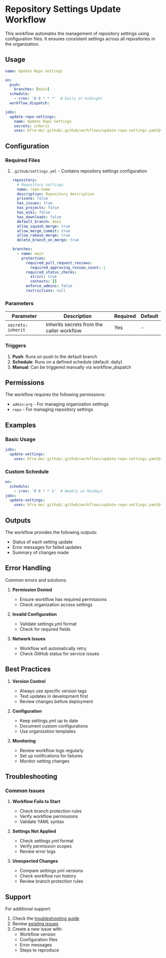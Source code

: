 # Repository Settings Update Workflow

This workflow automates the management of repository settings using configuration files. It ensures consistent settings across all repositories in the organization.

## Usage

```yaml
name: Update Repo Settings

on:
  push:
    branches: [main]
  schedule:
    - cron: '0 0 * * *'  # Daily at midnight
  workflow_dispatch:

jobs:
  update-repo-settings:
    name: Update Repo Settings
    secrets: inherit
    uses: bfra-me/.github/.github/workflows/update-repo-settings.yaml@v2.3.5
```

## Configuration

### Required Files

1. `.github/settings.yml` - Contains repository settings configuration

   ```yaml
   repository:
     # Repository settings
     name: repo-name
     description: Repository description
     private: false
     has_issues: true
     has_projects: false
     has_wiki: false
     has_downloads: false
     default_branch: main
     allow_squash_merge: true
     allow_merge_commit: true
     allow_rebase_merge: true
     delete_branch_on_merge: true

   branches:
     - name: main
       protection:
         required_pull_request_reviews:
           required_approving_review_count: 1
         required_status_checks:
           strict: true
           contexts: []
         enforce_admins: false
         restrictions: null
   ```

### Parameters

| Parameter          | Description                               | Required | Default |
| ------------------ | ----------------------------------------- | -------- | ------- |
| `secrets: inherit` | Inherits secrets from the caller workflow | Yes      | -       |

### Triggers

1. **Push**: Runs on push to the default branch
2. **Schedule**: Runs on a defined schedule (default: daily)
3. **Manual**: Can be triggered manually via workflow_dispatch

## Permissions

The workflow requires the following permissions:

- `admin:org` - For managing organization settings
- `repo` - For managing repository settings

## Examples

### Basic Usage

```yaml
jobs:
  update-settings:
    uses: bfra-me/.github/.github/workflows/update-repo-settings.yaml@v2.3.5
```

### Custom Schedule

```yaml
on:
  schedule:
    - cron: '0 0 * * 1'  # Weekly on Mondays
jobs:
  update-settings:
    uses: bfra-me/.github/.github/workflows/update-repo-settings.yaml@v2.3.5
```

## Outputs

The workflow provides the following outputs:

- Status of each setting update
- Error messages for failed updates
- Summary of changes made

## Error Handling

Common errors and solutions:

1. **Permission Denied**
   - Ensure workflow has required permissions
   - Check organization access settings

2. **Invalid Configuration**
   - Validate settings.yml format
   - Check for required fields

3. **Network Issues**
   - Workflow will automatically retry
   - Check GitHub status for service issues

## Best Practices

1. **Version Control**
   - Always use specific version tags
   - Test updates in development first
   - Review changes before deployment

2. **Configuration**
   - Keep settings.yml up to date
   - Document custom configurations
   - Use organization templates

3. **Monitoring**
   - Review workflow logs regularly
   - Set up notifications for failures
   - Monitor setting changes

## Troubleshooting

### Common Issues

1. **Workflow Fails to Start**
   - Check branch protection rules
   - Verify workflow permissions
   - Validate YAML syntax

2. **Settings Not Applied**
   - Check settings.yml format
   - Verify permission scopes
   - Review error logs

3. **Unexpected Changes**
   - Compare settings.yml versions
   - Check workflow run history
   - Review branch protection rules

## Support

For additional support:

1. Check the [troubleshooting guide](./troubleshooting.md)
2. Review [existing issues](https://github.com/bfra-me/.github/issues)
3. Create a new issue with:
   - Workflow version
   - Configuration files
   - Error messages
   - Steps to reproduce

